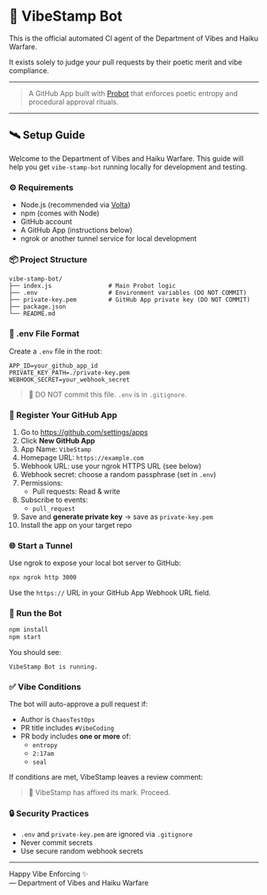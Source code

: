 # 🔏 VibeStamp Bot

This is the official automated CI agent of the Department of Vibes and Haiku Warfare.

It exists solely to judge your pull requests by their poetic merit and vibe compliance.

---

> A GitHub App built with [Probot](https://github.com/probot/probot) that enforces poetic entropy and procedural approval rituals.

---

## 🛰️ Setup Guide

Welcome to the Department of Vibes and Haiku Warfare. This guide will help you get `vibe-stamp-bot` running locally for development and testing.

### ⚙️ Requirements

- Node.js (recommended via [Volta](https://volta.sh))
- npm (comes with Node)
- GitHub account
- A GitHub App (instructions below)
- ngrok or another tunnel service for local development

### 📦 Project Structure

```
vibe-stamp-bot/
├── index.js                # Main Probot logic
├── .env                    # Environment variables (DO NOT COMMIT)
├── private-key.pem         # GitHub App private key (DO NOT COMMIT)
├── package.json
└── README.md
```

### 🔐 .env File Format

Create a `.env` file in the root:

```env
APP_ID=your_github_app_id
PRIVATE_KEY_PATH=./private-key.pem
WEBHOOK_SECRET=your_webhook_secret
```

> 🛑 DO NOT commit this file. `.env` is in `.gitignore`.

### 🧙 Register Your GitHub App

1. Go to https://github.com/settings/apps
2. Click **New GitHub App**
3. App Name: `VibeStamp`
4. Homepage URL: `https://example.com`
5. Webhook URL: use your ngrok HTTPS URL (see below)
6. Webhook secret: choose a random passphrase (set in `.env`)
7. Permissions:
    - Pull requests: Read & write
8. Subscribe to events:
    - `pull_request`
9. Save and **generate private key** → save as `private-key.pem`
10. Install the app on your target repo

### 🌐 Start a Tunnel

Use ngrok to expose your local bot server to GitHub:

```bash
npx ngrok http 3000
```

Use the `https://` URL in your GitHub App Webhook URL field.

### 🚀 Run the Bot

```bash
npm install
npm start
```

You should see:
```
VibeStamp Bot is running.
```

### ✅ Vibe Conditions

The bot will auto-approve a pull request if:
- Author is `ChaosTestOps`
- PR title includes `#VibeCoding`
- PR body includes **one or more** of:
  - `entropy`
  - `2:17am`
  - `seal`

If conditions are met, VibeStamp leaves a review comment:
> 🔏 VibeStamp has affixed its mark. Proceed.

### 🔒 Security Practices

- `.env` and `private-key.pem` are ignored via `.gitignore`
- Never commit secrets
- Use secure random webhook secrets

---

Happy Vibe Enforcing ✨  
— Department of Vibes and Haiku Warfare
